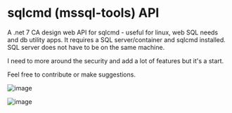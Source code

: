 # sqlcmd (mssql-tools) API
A .net 7 CA design web API for sqlcmd - useful for linux, web SQL needs and db utility apps. It requires a SQL server/container and sqlcmd installed. SQL server does not have to be on the same machine.

I need to more around the security and add a lot of features but it's a start.

Feel free to contribute or make suggestions.

![image](https://github.com/karlpothast/sqlcmdapi/assets/13120778/7d9f4a3f-96ff-44d2-9741-01f0b97c337d)


![image](https://github.com/karlpothast/sqlcmdapi/assets/13120778/90e520fd-c226-4cb5-abd3-b15e93ca6a06)

